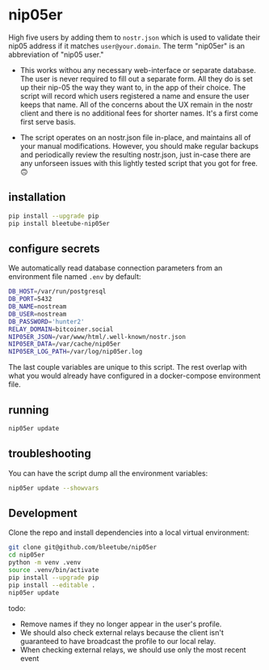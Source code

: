 # nip05er

High five users by adding them to `nostr.json` which is used to validate their nip05 address if it matches `user@your.domain`. The term "nip05er" is an abbreviation of "nip05 user."

* This works withou any necessary web-interface or separate database. The user is never required to fill out a separate form. All they do is set up their nip-05 the way they want to, in the app of their choice. The script will record which users registered a name and ensure the user keeps that name. All of the concerns about the UX remain in the nostr client and there is no additional fees for shorter names. It's a first come first serve basis.

* The script operates on an nostr.json file in-place, and maintains all of your manual modifications. However, you should make regular backups and periodically review the resulting nostr.json, just in-case there are any unforseen issues with this lightly tested script that you got for free. 🙃

## installation

```bash
pip install --upgrade pip
pip install bleetube-nip05er
```

## configure secrets

We automatically read database connection parameters from an environment file named `.env` by default:

```bash
DB_HOST=/var/run/postgresql
DB_PORT=5432
DB_NAME=nostream
DB_USER=nostream
DB_PASSWORD='hunter2'
RELAY_DOMAIN=bitcoiner.social
NIP05ER_JSON=/var/www/html/.well-known/nostr.json
NIP05ER_DATA=/var/cache/nip05er
NIP05ER_LOG_PATH=/var/log/nip05er.log
```

The last couple variables are unique to this script. The rest overlap with what you would already have configured in a docker-compose environment file.

## running

```bash
nip05er update
```

## troubleshooting

You can have the script dump all the environment variables:

```bash
nip05er update --showvars
```

## Development

Clone the repo and install dependencies into a local virtual environment:

```bash
git clone git@github.com/bleetube/nip05er
cd nip05er
python -m venv .venv
source .venv/bin/activate
pip install --upgrade pip
pip install --editable .
nip05er update
```

todo:

- Remove names if they no longer appear in the user's profile.
- We should also check external relays because the client isn't guaranteed to have broadcast the profile to our local relay.
- When checking external relays, we should use only the most recent event
